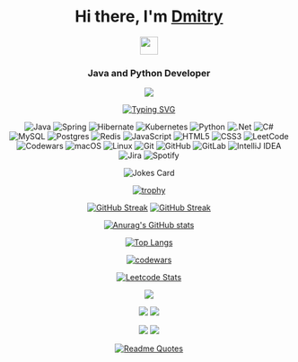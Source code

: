 <div id="content" align="center">
  <h1 align="center">Hi there, I'm <a href="https://t.me/The_Real_DO" target="_blank">Dmitry</a></h1>
  <img src="https://github.com/blackcater/blackcater/raw/main/images/Hi.gif" height="32"/>
  <h3 align="center">Java and Python Developer</h3>

  ![](https://komarev.com/ghpvc/?username=Dmitry-Osipov)
  
  [![Typing SVG](https://readme-typing-svg.herokuapp.com?color=%2336BCF7&lines=Backend+Developer,+idea+executor)](https://git.io/typing-svg)

  ![Java](https://img.shields.io/badge/java-%23ED8B00.svg?style=for-the-badge&logo=java&logoColor=white) ![Spring](https://img.shields.io/badge/spring-%236DB33F.svg?style=for-the-badge&logo=spring&logoColor=white) ![Hibernate](https://img.shields.io/badge/Hibernate-59666C?style=for-the-badge&logo=Hibernate&logoColor=white) ![Kubernetes](https://img.shields.io/badge/kubernetes-%23326ce5.svg?style=for-the-badge&logo=kubernetes&logoColor=white) ![Python](https://img.shields.io/badge/python-3670A0?style=for-the-badge&logo=python&logoColor=ffdd54) ![.Net](https://img.shields.io/badge/.NET-5C2D91?style=for-the-badge&logo=.net&logoColor=white) ![C#](https://img.shields.io/badge/c%23-%23239120.svg?style=for-the-badge&logo=csharp&logoColor=white) ![MySQL](https://img.shields.io/badge/mysql-4479A1.svg?style=for-the-badge&logo=mysql&logoColor=white) ![Postgres](https://img.shields.io/badge/postgres-%23316192.svg?style=for-the-badge&logo=postgresql&logoColor=white) ![Redis](https://img.shields.io/badge/redis-%23DD0031.svg?style=for-the-badge&logo=redis&logoColor=white) ![JavaScript](https://img.shields.io/badge/javascript-%23323330.svg?style=for-the-badge&logo=javascript&logoColor=%23F7DF1E) ![HTML5](https://img.shields.io/badge/html5-%23E34F26.svg?style=for-the-badge&logo=html5&logoColor=white) ![CSS3](https://img.shields.io/badge/css3-%231572B6.svg?style=for-the-badge&logo=css3&logoColor=white) ![LeetCode](https://img.shields.io/badge/LeetCode-000000?style=for-the-badge&logo=LeetCode&logoColor=#d16c06) ![Codewars](https://img.shields.io/badge/Codewars-B1361E?style=for-the-badge&logo=codewars&logoColor=grey) ![macOS](https://img.shields.io/badge/mac%20os-000000?style=for-the-badge&logo=macos&logoColor=F0F0F0) ![Linux](https://img.shields.io/badge/Linux-FCC624?style=for-the-badge&logo=linux&logoColor=black) ![Git](https://img.shields.io/badge/git-%23F05033.svg?style=for-the-badge&logo=git&logoColor=white) ![GitHub](https://img.shields.io/badge/github-%23121011.svg?style=for-the-badge&logo=github&logoColor=white) ![GitLab](https://img.shields.io/badge/gitlab-%23181717.svg?style=for-the-badge&logo=gitlab&logoColor=white) ![IntelliJ IDEA](https://img.shields.io/badge/IntelliJIDEA-000000.svg?style=for-the-badge&logo=intellij-idea&logoColor=white) ![Jira](https://img.shields.io/badge/jira-%230A0FFF.svg?style=for-the-badge&logo=jira&logoColor=white) ![Spotify](https://img.shields.io/badge/Spotify-1ED760?style=for-the-badge&logo=spotify&logoColor=white)
  
  ![Jokes Card](https://readme-jokes.vercel.app/api)

  [![trophy](https://github-profile-trophy.vercel.app/?username=Dmitry-Osipov)](https://github.com/Dmitry-Osipov/github-profile-trophy)

  [![GitHub Streak](https://github-readme-streak-stats.herokuapp.com/?user=Dmitry-Osipov)](https://git.io/streak-stats)
  [![GitHub Streak](https://streak-stats.demolab.com/?user=Dmitry-Osipov)](https://git.io/streak-stats)

  [![Anurag's GitHub stats](https://github-readme-stats.vercel.app/api?username=Dmitry-Osipov)](https://github.com/Dmitry-Osipov/github-readme-stats)
  
  [![Top Langs](https://github-readme-stats.vercel.app/api/top-langs/?username=Dmitry-Osipov)](https://github.com/Dmitry-Osipov/github-readme-stats)

  [![codewars](https://www.codewars.com/users/OcelotAgent/badges/large)](https://www.codewars.com/users/OcelotAgent)    

  [![Leetcode Stats](https://leetcard.jacoblin.cool/OcelotAgent)](https://leetcode.com/OcelotAgent)

  ![](https://github-profile-summary-cards.vercel.app/api/cards/profile-details?username=Dmitry-Osipov&theme=solarized_dark)

  ![](https://github-profile-summary-cards.vercel.app/api/cards/stats?username=Dmitry-Osipov&theme=solarized_dark) ![](https://github-profile-summary-cards.vercel.app/api/cards/repos-per-language?username=Dmitry-Osipov&theme=solarized_dark)
  
  ![](https://github-profile-summary-cards.vercel.app/api/cards/most-commit-language?username=Dmitry-Osipov&theme=solarized_dark) ![](https://github-profile-summary-cards.vercel.app/api/cards/productive-time?username=Dmitry-Osipov&theme=solarized_dark)

  [![Readme Quotes](https://quotes-github-readme.vercel.app/api?type=horizontal&theme=dark)](https://github.com/piyushsuthar/github-readme-quotes)
</div>

<!--
**Dmitry-Osipov/Dmitry-Osipov** is a ✨ _special_ ✨ repository because its `README.md` (this file) appears on your GitHub profile.

Here are some ideas to get you started:

- 🔭 I’m currently working on ...
- 🌱 I’m currently learning ...
- 👯 I’m looking to collaborate on ...
- 🤔 I’m looking for help with ...
- 💬 Ask me about ...
- 📫 How to reach me: ...
- 😄 Pronouns: ...
- ⚡ Fun fact: ...
-->
